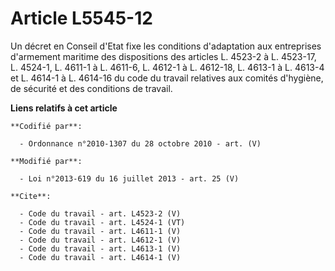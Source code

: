 # Article L5545-12

Un décret en Conseil d'Etat fixe les conditions d'adaptation aux entreprises d'armement maritime des dispositions des
articles L. 4523-2 à L. 4523-17, L. 4524-1, L. 4611-1 à L. 4611-6, L. 4612-1 à L. 4612-18, L. 4613-1 à L. 4613-4 et L. 4614-1
à L. 4614-16 du code du travail relatives aux comités d'hygiène, de sécurité et des conditions de travail.

**Liens relatifs à cet article**

	**Codifié par**:

	  - Ordonnance n°2010-1307 du 28 octobre 2010 - art. (V)

	**Modifié par**:

	  - Loi n°2013-619 du 16 juillet 2013 - art. 25 (V)

	**Cite**:

	  - Code du travail - art. L4523-2 (V)
	  - Code du travail - art. L4524-1 (VT)
	  - Code du travail - art. L4611-1 (V)
	  - Code du travail - art. L4612-1 (V)
	  - Code du travail - art. L4613-1 (V)
	  - Code du travail - art. L4614-1 (V)

